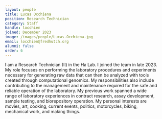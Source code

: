```yaml
---
layout: people
title: Lucas Occhiena
position: Research Technician
category: Staff
handle: locchien
joined: December 2023
image: /images/people/Lucas-Occhiena.jpg
email: locchien@fredhutch.org
alumni: false
order: 6
---
```


I am a Research Technician (II) in the Ha Lab. I joined the team in late 2023. My role focuses on performing the laboratory procedures and experiments necessary for generating raw data that can then be analyzed with tools created through computational genomics. My responsibilities also include contributing to the management and maintenance required for the safe and reliable operation of the laboratory. 
My previous work spanned a wide range of laboratory experiences in contract research, assay development, sample testing, and biorepository operation. 
My personal interests are movies, art, cooking, current events, politics, motorcycles, biking, mechanical work, and making things. 